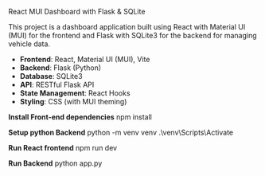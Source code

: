 React MUI Dashboard with Flask & SQLite

This project is a dashboard application built using React with Material UI (MUI) for the frontend and Flask with SQLite3 for the backend for managing vehicle data.

- **Frontend**: React, Material UI (MUI), Vite
- **Backend**: Flask (Python)
- **Database**: SQLite3
- **API**: RESTful Flask API
- **State Management**: React Hooks
- **Styling**: CSS (with MUI theming)

**Install Front-end dependencies**
npm install

**Setup python Backend**
python -m venv venv
.\venv\Scripts\Activate

**Run React frontend**
npm run dev

**Run Backend**
python app.py
